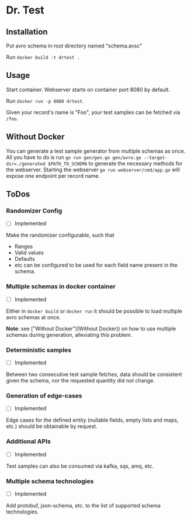 # Dr. Test

## Installation
Put avro schema in root directory named "schema.avsc"

Run ``docker build -t drtest .``

## Usage
Start container. Webserver starts on container port 8080 by default.

Run ``docker run -p 8080 drtest``.

Given your record's name is "Foo", your test samples can be fetched via ``/foo``.

## Without Docker
You can generate a test sample generator from multiple schemas as once.  
All you have to do is run ``go run gen/gen.go gen/avro.go --target-dir=./generated $PATH_TO_SCHEMA`` to generate the necessary methods for the webserver.
Starting the webserver ``go run webserver/cmd/app.go`` will expose one endpoint per record name.

## ToDos
### Randomizer Config
- [ ] Implemented

Make the randomizer configurable, such that
- Ranges
- Valid values
- Defaults
- etc
can be configured to be used for each field name present in the schema.

### Multiple schemas in docker container
- [ ] Implemented

Either in ``docker build`` or ``docker run`` it should be possible to load multiple avro schemas at once.

**Note**: see ["Without Docker"](Without Docker)) on how to use multiple schemas during generation, alleviating this problem. 

### Deterministic samples
- [ ] Implemented

Between two consecutive test sample fetches, data should be consistent 
given the schema, nor the requested quantity did not change.

### Generation of edge-cases
- [ ] Implemented

Edge cases for the defined entity (nullable fields, empty lists and maps, etc.) 
should be obtainable by request.

### Additional APIs
- [ ] Implemented

Test samples can also be consumed via kafka, sqs, amq, etc.

### Multiple schema technologies
- [ ] Implemented

Add protobuf, json-schema, etc. to the list of supported schema technologies.
